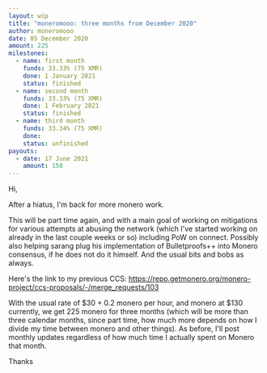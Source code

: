 ```yaml
---
layout: wip
title: "moneromooo: three months from December 2020"
author: moneromooo
date: 05 December 2020
amount: 225
milestones:
  - name: first month
    funds: 33.33% (75 XMR)
    done: 1 January 2021
    status: finished
  - name: second month
    funds: 33.33% (75 XMR)
    done: 1 February 2021
    status: finished
  - name: third month
    funds: 33.34% (75 XMR)
    done:
    status: unfinished
payouts:
  - date: 17 June 2021
    amount: 150
---
```

Hi,

After a hiatus, I'm back for more monero work.

This will be part time again, and with a main goal of working on mitigations for various attempts at abusing the network
(which I've started working on already in the last couple weeks or so) including PoW on connect. Possibly also helping
sarang plug his implementation of Bulletproofs++ into Monero consensus, if he does not do it himself. And the usual bits
and bobs as always.

Here's the link to my previous CCS: https://repo.getmonero.org/monero-project/ccs-proposals/-/merge_requests/103

With the usual rate of $30 + 0.2 monero per hour, and monero at $130 currently, we get 225 monero for three months
(which will be more than three calendar months, since part time, how much more depends on how I divide my time between
monero and other things). As before, I'll post monthly updates regardless of how much time I actually spent on Monero
that month.

Thanks

